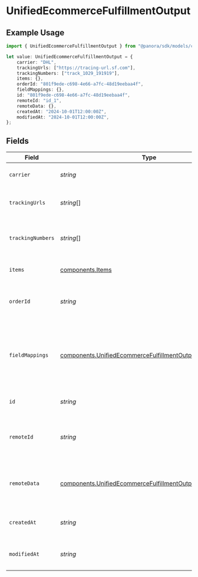 # UnifiedEcommerceFulfillmentOutput

## Example Usage

```typescript
import { UnifiedEcommerceFulfillmentOutput } from "@panora/sdk/models/components";

let value: UnifiedEcommerceFulfillmentOutput = {
    carrier: "DHL",
    trackingUrls: ["https://tracing-url.sf.com"],
    trackingNumbers: ["track_1029_191919"],
    items: {},
    orderId: "801f9ede-c698-4e66-a7fc-48d19eebaa4f",
    fieldMappings: {},
    id: "801f9ede-c698-4e66-a7fc-48d19eebaa4f",
    remoteId: "id_1",
    remoteData: {},
    createdAt: "2024-10-01T12:00:00Z",
    modifiedAt: "2024-10-01T12:00:00Z",
};
```

## Fields

| Field                                                                                                                                  | Type                                                                                                                                   | Required                                                                                                                               | Description                                                                                                                            | Example                                                                                                                                |
| -------------------------------------------------------------------------------------------------------------------------------------- | -------------------------------------------------------------------------------------------------------------------------------------- | -------------------------------------------------------------------------------------------------------------------------------------- | -------------------------------------------------------------------------------------------------------------------------------------- | -------------------------------------------------------------------------------------------------------------------------------------- |
| `carrier`                                                                                                                              | *string*                                                                                                                               | :heavy_minus_sign:                                                                                                                     | The carrier of the fulfilment                                                                                                          | DHL                                                                                                                                    |
| `trackingUrls`                                                                                                                         | *string*[]                                                                                                                             | :heavy_minus_sign:                                                                                                                     | The tracking URLs of the fulfilment                                                                                                    | [<br/>"https://tracing-url.sf.com"<br/>]                                                                                               |
| `trackingNumbers`                                                                                                                      | *string*[]                                                                                                                             | :heavy_minus_sign:                                                                                                                     | The tracking numbers of the fulfilment                                                                                                 | [<br/>"track_1029_191919"<br/>]                                                                                                        |
| `items`                                                                                                                                | [components.Items](../../models/components/items.md)                                                                                   | :heavy_minus_sign:                                                                                                                     | The items in the fulfilment                                                                                                            | {}                                                                                                                                     |
| `orderId`                                                                                                                              | *string*                                                                                                                               | :heavy_minus_sign:                                                                                                                     | The UUID of the order associated with the fulfilment                                                                                   | 801f9ede-c698-4e66-a7fc-48d19eebaa4f                                                                                                   |
| `fieldMappings`                                                                                                                        | [components.UnifiedEcommerceFulfillmentOutputFieldMappings](../../models/components/unifiedecommercefulfillmentoutputfieldmappings.md) | :heavy_minus_sign:                                                                                                                     | The custom field mappings of the object between the remote 3rd party & Panora                                                          | {<br/>"fav_dish": "broccoli",<br/>"fav_color": "red"<br/>}                                                                             |
| `id`                                                                                                                                   | *string*                                                                                                                               | :heavy_minus_sign:                                                                                                                     | The UUID of the fulfilment                                                                                                             | 801f9ede-c698-4e66-a7fc-48d19eebaa4f                                                                                                   |
| `remoteId`                                                                                                                             | *string*                                                                                                                               | :heavy_minus_sign:                                                                                                                     | The remote ID of the fulfilment in the context of the 3rd Party                                                                        | id_1                                                                                                                                   |
| `remoteData`                                                                                                                           | [components.UnifiedEcommerceFulfillmentOutputRemoteData](../../models/components/unifiedecommercefulfillmentoutputremotedata.md)       | :heavy_minus_sign:                                                                                                                     | The remote data of the customer in the context of the 3rd Party                                                                        | {<br/>"fav_dish": "broccoli",<br/>"fav_color": "red"<br/>}                                                                             |
| `createdAt`                                                                                                                            | *string*                                                                                                                               | :heavy_minus_sign:                                                                                                                     | The created date of the object                                                                                                         | 2024-10-01T12:00:00Z                                                                                                                   |
| `modifiedAt`                                                                                                                           | *string*                                                                                                                               | :heavy_minus_sign:                                                                                                                     | The modified date of the object                                                                                                        | 2024-10-01T12:00:00Z                                                                                                                   |